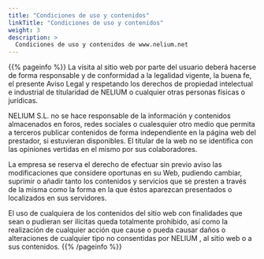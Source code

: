 ```yaml
---
title: "Condiciones de uso y contenidos"
linkTitle: "Condiciones de uso y contenidos"
weight: 3
description: >
  Condiciones de uso y contenidos de www.nelium.net
---
```


{{% pageinfo %}}
La visita al sitio web por parte del usuario deberá hacerse de forma responsable y de conformidad a la legalidad vigente, la buena fe, el presente Aviso Legal y respetando los derechos de propiedad intelectual e industrial de titularidad de NELIUM o cualquier otras personas físicas o jurídicas.

NELIUM S.L. no se hace responsable de la información y contenidos almacenados en foros, redes sociales o cualesquier otro medio que permita a terceros publicar contenidos de forma independiente en la página web del prestador, si estuvieran disponibles. El titular de la web no se identifica con las opiniones vertidas en el mismo por sus colaboradores.

La empresa se reserva el derecho de efectuar sin previo aviso las modificaciones que considere oportunas en su Web, pudiendo cambiar, suprimir o añadir tanto los contenidos y servicios que se presten a través de la misma como la forma en la que éstos aparezcan presentados o localizados en sus servidores.

El uso de cualquiera de los contenidos del sitio web con finalidades que sean o pudieran ser ilícitas queda totalmente prohibido,
así como la realización de cualquier acción que cause o pueda causar daños o alteraciones de cualquier tipo no consentidas
por NELIUM , al sitio web o a sus contenidos.
{{% /pageinfo %}}